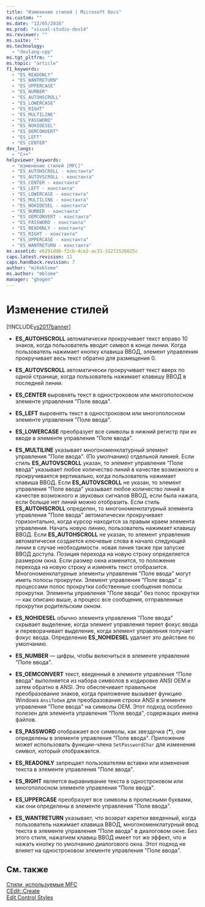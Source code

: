 ```yaml
---
title: "Изменение стилей | Microsoft Docs"
ms.custom: ""
ms.date: "12/05/2016"
ms.prod: "visual-studio-dev14"
ms.reviewer: ""
ms.suite: ""
ms.technology: 
  - "devlang-cpp"
ms.tgt_pltfrm: ""
ms.topic: "article"
f1_keywords: 
  - "ES_READONLY"
  - "ES_WANTRETURN"
  - "ES_UPPERCASE"
  - "ES_NUMBER"
  - "ES_AUTOHSCROLL"
  - "ES_LOWERCASE"
  - "ES_RIGHT"
  - "ES_MULTILINE"
  - "ES_PASSWORD"
  - "ES_NOHIDESEL"
  - "ES_OEMCONVERT"
  - "ES_LEFT"
  - "ES_CENTER"
dev_langs: 
  - "C++"
helpviewer_keywords: 
  - "изменение стилей [MFC]"
  - "ES_AUTOHSCROLL - константа"
  - "ES_AUTOVSCROLL - константа"
  - "ES_CENTER - константа"
  - "ES_LEFT - константа"
  - "ES_LOWERCASE - константа"
  - "ES_MULTILINE - константа"
  - "ES_NOHIDESEL - константа"
  - "ES_NUMBER - константа"
  - "ES_OEMCONVERT - константа"
  - "ES_PASSWORD - константа"
  - "ES_READONLY - константа"
  - "ES_RIGHT - константа"
  - "ES_UPPERCASE - константа"
  - "ES_WANTRETURN - константа"
ms.assetid: e6291dd6-f2cb-4ce2-ac31-32272526625c
caps.latest.revision: 12
caps.handback.revision: 7
author: "mikeblome"
ms.author: "mblome"
manager: "ghogen"
---
```

# Изменение стилей
[!INCLUDE[vs2017banner](../../assembler/inline/includes/vs2017banner.md)]

-   **ES\_AUTOHSCROLL** автоматически прокручивает текст вправо 10 знаков, когда пользователь вводит символ в конце линии.  Когда пользователь нажимает кнопку клавиша ВВОД, элемент управления прокручивает весь текст обратно для размещения 0.  
  
-   **ES\_AUTOVSCROLL** автоматически прокручивает текст вверх по одной странице, когда пользователь нажимает клавишу ВВОД в последней линии.  
  
-   **ES\_CENTER** выровнять текст в одностроковом или многополосном элементе управления "Поле ввода".  
  
-   **ES\_LEFT** выровнять текст в одностроковом или многополосном элементе управления "Поле ввода".  
  
-   **ES\_LOWERCASE** преобразует все символы в нижний регистр при их вводе в элементе управления "Поле ввода".  
  
-   **ES\_MULTILINE** указывает многономенклатурный элемент управления "Поле ввода". \(По умолчанию\) отдельной линией. Если стиль **ES\_AUTOVSCROLL** указан, то элемент управления "Поле ввода" указывает любое количество линий в качестве возможного и прокручивается вертикально, когда пользователь нажимает клавиша ВВОД.  Если **ES\_AUTOVSCROLL** не указан, то элемент управления "Поле ввода" указывает любое количество линий в качестве возможного и звуковых сигналов ВВОД, если была нажата, если больше нет линий можно отобразить.  Если стиль **ES\_AUTOHSCROLL** определен, то многономенклатурный элемента управления "Поле ввода" автоматически прокручивает горизонтально, когда курсор находится за правым краем элемента управления.  Начать новую линию, пользователь нажимает клавишу ВВОД.  Если **ES\_AUTOHSCROLL** не указан, то элемент управления автоматически создается ключевые слова в начало следующей линии в случае необходимости. новая линия также при запуске ВВОД доступа.  Позиция перехода на новую строку определяется размером окна.  Если размер окна изменится, то положение перехода на новую строку и изменять текст отобразится.  Многономенклатурные элементы управления "Поле ввода" могут иметь полосы прокрутки.  Элемент управления "Поле ввода" с процессами полос прокрутки собственные сообщения полосы прокрутки.  Элементы управления "Поле ввода" без полос прокрутки — как описано выше, а процесс все сообщения, отправленные прокрутки родительским окном.  
  
-   **ES\_NOHIDESEL** обычно элемента управления "Поле ввода" скрывает выделение, когда элемент управления теряет фокус ввода и переворачивает выделение, когда элемент управления получает фокус ввода.  Определение **ES\_NOHIDESEL** удаляет это действие по умолчанию.  
  
-   **ES\_NUMBER** — цифры, чтобы включиться в элементе управления "Поле ввода".  
  
-   **ES\_OEMCONVERT** текст, введенный в элементе управления "Поле ввода" выполняется из набора символов в кодировке ANSI OEM и затем обратно в ANSI.  Это обеспечивает правильное преобразование знаков, когда приложение вызывает функцию Windows `AnsiToOem` для преобразования строки ANSI в элементе управления "Поле ввода" на символы OEM.  Этот подход особенно полезен для элемента управления "Поле ввода", содержащих имена файлов.  
  
-   **ES\_PASSWORD** отображает все символы, как звездочка \(**\***\), они определены в элементе управления "Поле ввода".  Приложение может использовать функции\-члена `SetPasswordChar` для изменения символ, который отображается.  
  
-   **ES\_READONLY** запрещает пользователям вставки или изменения текста в элементе управления "Поле ввода".  
  
-   **ES\_RIGHT** является выравнивание текста в одностроковом или многополосном элементе управления "Поле ввода".  
  
-   **ES\_UPPERCASE** преобразует все символы в прописными буквами, как они определены в элементе управления "Поле ввода".  
  
-   **ES\_WANTRETURN** указывает, что возврат каретки введенный, когда пользователь нажимает клавиша ВВОД, многономенклатурный ввод текста в элементе управления "Поле ввода" в диалоговом окне.  Без этого стиля, нажатием клавиш ВВОД имеет тот же эффект, что и нажать кнопку по умолчанию диалогового окна.  Этот подход не влияет на одностроковом элементе управления "Поле ввода".  
  
## См. также  
 [Стили, используемые MFC](../../mfc/reference/styles-used-by-mfc.md)   
 [CEdit::Create](../Topic/CEdit::Create.md)   
 [Edit Control Styles](http://msdn.microsoft.com/library/windows/desktop/bb775464)